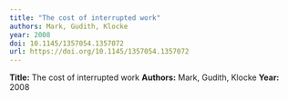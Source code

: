 ```yaml
---
title: "The cost of interrupted work"
authors: Mark, Gudith, Klocke
year: 2008
doi: 10.1145/1357054.1357072
url: https://doi.org/10.1145/1357054.1357072
---
```

**Title:** The cost of interrupted work
**Authors:** Mark, Gudith, Klocke
**Year:** 2008